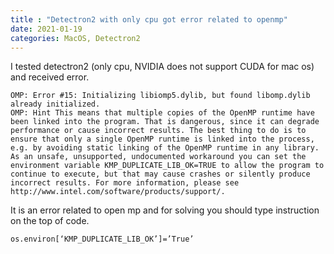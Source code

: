 ```yaml
---
title : "Detectron2 with only cpu got error related to openmp"
date: 2021-01-19
categories: MacOS, Detectron2
---
```



I tested detectron2 (only cpu, NVIDIA does not support CUDA for mac os) and received error.

```
OMP: Error #15: Initializing libiomp5.dylib, but found libomp.dylib already initialized.
OMP: Hint This means that multiple copies of the OpenMP runtime have been linked into the program. That is dangerous, since it can degrade performance or cause incorrect results. The best thing to do is to ensure that only a single OpenMP runtime is linked into the process, e.g. by avoiding static linking of the OpenMP runtime in any library. As an unsafe, unsupported, undocumented workaround you can set the environment variable KMP_DUPLICATE_LIB_OK=TRUE to allow the program to continue to execute, but that may cause crashes or silently produce incorrect results. For more information, please see http://www.intel.com/software/products/support/.
```

It is an error related to open mp and for solving you should type instruction on the top of code.

```
os.environ[‘KMP_DUPLICATE_LIB_OK’]=’True’
```
